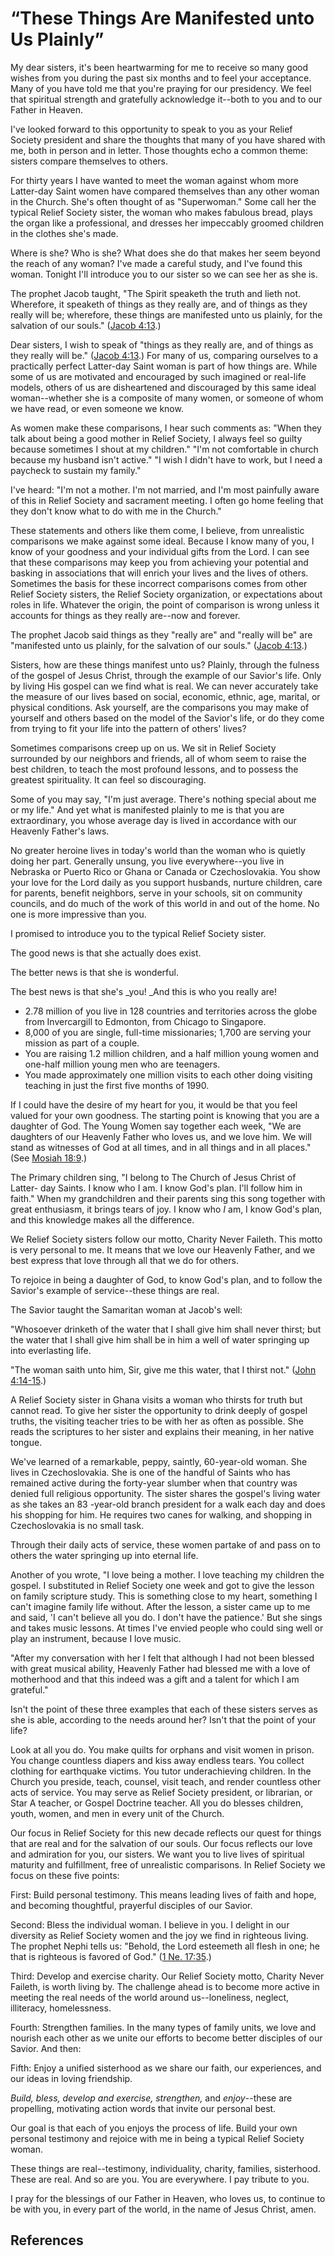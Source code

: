 # “These Things Are Manifested unto Us Plainly”

My dear sisters, it's been heartwarming for me to receive so many good wishes
from you during the past six months and to feel your acceptance. Many of you
have told me that you're praying for our presidency. We feel that spiritual
strength and gratefully acknowledge it--both to you and to our Father in
Heaven.

I've looked forward to this opportunity to speak to you as your Relief Society
president and share the thoughts that many of you have shared with me, both in
person and in letter. Those thoughts echo a common theme: sisters compare
themselves to others.

For thirty years I have wanted to meet the woman against whom more Latter-day
Saint women have compared themselves than any other woman in the Church. She's
often thought of as "Superwoman." Some call her the typical Relief Society
sister, the woman who makes fabulous bread, plays the organ like a
professional, and dresses her impeccably groomed children in the clothes she's
made.

Where is she? Who is she? What does she do that makes her seem beyond the
reach of any woman? I've made a careful study, and I've found this woman.
Tonight I'll introduce you to our sister so we can see her as she is.

The prophet Jacob taught, "The Spirit speaketh the truth and lieth not.
Wherefore, it speaketh of things as they really are, and of things as they
really will be; wherefore, these things are manifested unto us plainly, for
the salvation of our souls." ([Jacob
4:13](/scriptures/bofm/jacob/4.13?lang=eng#12).)

Dear sisters, I wish to speak of "things as they really are, and of things as
they really will be." ([Jacob 4:13](/scriptures/bofm/jacob/4.13?lang=eng#12).)
For many of us, comparing ourselves to a practically perfect Latter-day Saint
woman is part of how things are. While some of us are motivated and encouraged
by such imagined or real-life models, others of us are disheartened and
discouraged by this same ideal woman--whether she is a composite of many
women, or someone of whom we have read, or even someone we know.

As women make these comparisons, I hear such comments as: "When they talk
about being a good mother in Relief Society, I always feel so guilty because
sometimes I shout at my children." "I'm not comfortable in church because my
husband isn't active." "I wish I didn't have to work, but I need a paycheck to
sustain my family."

I've heard: "I'm not a mother. I'm not married, and I'm most painfully aware
of this in Relief Society and sacrament meeting. I often go home feeling that
they don't know what to do with me in the Church."

These statements and others like them come, I believe, from unrealistic
comparisons we make against some ideal. Because I know many of you, I know of
your goodness and your individual gifts from the Lord. I can see that these
comparisons may keep you from achieving your potential and basking in
associations that will enrich your lives and the lives of others. Sometimes
the basis for these incorrect comparisons comes from other Relief Society
sisters, the Relief Society organization, or expectations about roles in life.
Whatever the origin, the point of comparison is wrong unless it accounts for
things as they really are--now and forever.

The prophet Jacob said things as they "really are" and "really will be" are
"manifested unto us plainly, for the salvation of our souls." ([Jacob
4:13](/scriptures/bofm/jacob/4.13?lang=eng#12).)

Sisters, how are these things manifest unto us? Plainly, through the fulness
of the gospel of Jesus Christ, through the example of our Savior's life. Only
by living His gospel can we find what is real. We can never accurately take
the measure of our lives based on social, economic, ethnic, age, marital, or
physical conditions. Ask yourself, are the comparisons you may make of
yourself and others based on the model of the Savior's life, or do they come
from trying to fit your life into the pattern of others' lives?

Sometimes comparisons creep up on us. We sit in Relief Society surrounded by
our neighbors and friends, all of whom seem to raise the best children, to
teach the most profound lessons, and to possess the greatest spirituality. It
can feel so discouraging.

Some of you may say, "I'm just average. There's nothing special about me or my
life." And yet what is manifested plainly to me is that you are extraordinary,
you whose average day is lived in accordance with our Heavenly Father's laws.

No greater heroine lives in today's world than the woman who is quietly doing
her part. Generally unsung, you live everywhere--you live in Nebraska or
Puerto Rico or Ghana or Canada or Czechoslovakia. You show your love for the
Lord daily as you support husbands, nurture children, care for parents,
benefit neighbors, serve in your schools, sit on community councils, and do
much of the work of this world in and out of the home. No one is more
impressive than you.

I promised to introduce you to the typical Relief Society sister.

The good news is that she actually does exist.

The better news is that she is wonderful.

The best news is that she's _you! _And this is who you really are!

  * 2.78 million of you live in 128 countries and territories across the globe from Invercargill to Edmonton, from Chicago to Singapore. 
  * 8,000 of you are single, full-time missionaries; 1,700 are serving your mission as part of a couple. 
  * You are raising 1.2 million children, and a half million young women and one-half million young men who are teenagers. 
  * You made approximately one million visits to each other doing visiting teaching in just the first five months of 1990. 

If I could have the desire of my heart for you, it would be that you feel
valued for your own goodness. The starting point is knowing that you are a
daughter of God. The Young Women say together each week, "We are daughters of
our Heavenly Father who loves us, and we love him. We will stand as witnesses
of God at all times, and in all things and in all places." (See [Mosiah
18:9](/scriptures/bofm/mosiah/18.9?lang=eng#8).)

The Primary children sing, "I belong to The Church of Jesus Christ of Latter-
day Saints. I know who I am. I know God's plan. I'll follow him in faith."
When my grandchildren and their parents sing this song together with great
enthusiasm, it brings tears of joy. I know who _I_ am, I know God's plan, and
this knowledge makes all the difference.

We Relief Society sisters follow our motto, Charity Never Faileth. This motto
is very personal to me. It means that we love our Heavenly Father, and we best
express that love through all that we do for others.

To rejoice in being a daughter of God, to know God's plan, and to follow the
Savior's example of service--these things are real.

The Savior taught the Samaritan woman at Jacob's well:

"Whosoever drinketh of the water that I shall give him shall never thirst; but
the water that I shall give him shall be in him a well of water springing up
into everlasting life.

"The woman saith unto him, Sir, give me this water, that I thirst not." ([John
4:14-15](/scriptures/nt/john/4.14-15?lang=eng#13).)

A Relief Society sister in Ghana visits a woman who thirsts for truth but
cannot read. To give her sister the opportunity to drink deeply of gospel
truths, the visiting teacher tries to be with her as often as possible. She
reads the scriptures to her sister and explains their meaning, in her native
tongue.

We've learned of a remarkable, peppy, saintly, 60-year-old woman. She lives in
Czechoslovakia. She is one of the handful of Saints who has remained active
during the forty-year slumber when that country was denied full religious
opportunity. The sister shares the gospel's living water as she takes an 83
-year-old branch president for a walk each day and does his shopping for him.
He requires two canes for walking, and shopping in Czechoslovakia is no small
task.

Through their daily acts of service, these women partake of and pass on to
others the water springing up into eternal life.

Another of you wrote, "I love being a mother. I love teaching my children the
gospel. I substituted in Relief Society one week and got to give the lesson on
family scripture study. This is something close to my heart, something I can't
imagine family life without. After the lesson, a sister came up to me and
said, 'I can't believe all you do. I don't have the patience.' But she sings
and takes music lessons. At times I've envied people who could sing well or
play an instrument, because I love music.

"After my conversation with her I felt that although I had not been blessed
with great musical ability, Heavenly Father had blessed me with a love of
motherhood and that this indeed was a gift and a talent for which I am
grateful."

Isn't the point of these three examples that each of these sisters serves as
she is able, according to the needs around her? Isn't that the point of your
life?

Look at all you do. You make quilts for orphans and visit women in prison. You
change countless diapers and kiss away endless tears. You collect clothing for
earthquake victims. You tutor underachieving children. In the Church you
preside, teach, counsel, visit teach, and render countless other acts of
service. You may serve as Relief Society president, or librarian, or Star A
teacher, or Gospel Doctrine teacher. All you do blesses children, youth,
women, and men in every unit of the Church.

Our focus in Relief Society for this new decade reflects our quest for things
that are real and for the salvation of our souls. Our focus reflects our love
and admiration for you, our sisters. We want you to live lives of spiritual
maturity and fulfillment, free of unrealistic comparisons. In Relief Society
we focus on these five points:

First: Build personal testimony. This means leading lives of faith and hope,
and becoming thoughtful, prayerful disciples of our Savior.

Second: Bless the individual woman. I believe in you. I delight in our
diversity as Relief Society women and the joy we find in righteous living. The
prophet Nephi tells us: "Behold, the Lord esteemeth all flesh in one; he that
is righteous is favored of God." ([1 Ne.
17:35](/scriptures/bofm/1-ne/17.35?lang=eng#34).)

Third: Develop and exercise charity. Our Relief Society motto, Charity Never
Faileth, is worth living by. The challenge ahead is to become more active in
meeting the real needs of the world around us--loneliness, neglect,
illiteracy, homelessness.

Fourth: Strengthen families. In the many types of family units, we love and
nourish each other as we unite our efforts to become better disciples of our
Savior. And then:

Fifth: Enjoy a unified sisterhood as we share our faith, our experiences, and
our ideas in loving friendship.

_Build, bless, develop and exercise, strengthen,_ and _enjoy_--these are
propelling, motivating action words that invite our personal best.

Our goal is that each of you enjoys the process of life. Build your own
personal testimony and rejoice with me in being a typical Relief Society
woman.

These things are real--testimony, individuality, charity, families,
sisterhood. These are real. And so are you. You are everywhere. I pay tribute
to you.

I pray for the blessings of our Father in Heaven, who loves us, to continue to
be with you, in every part of the world, in the name of Jesus Christ, amen.

## References

